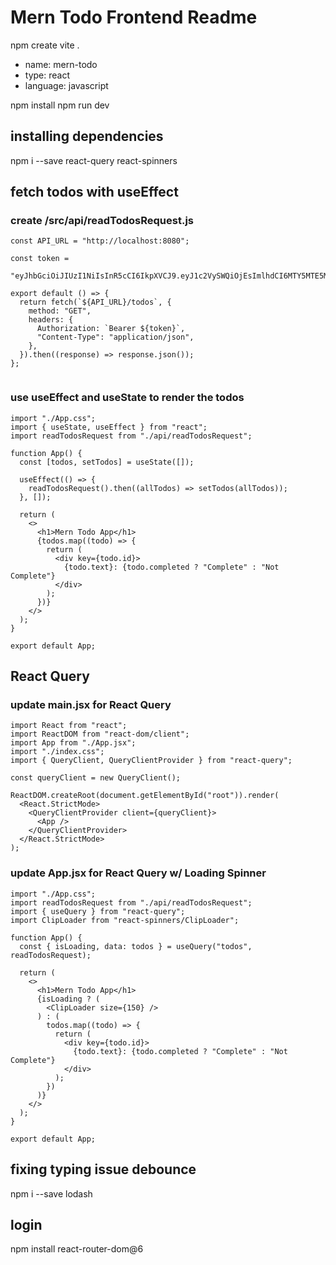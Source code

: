 # Mern Todo Frontend Readme

npm create vite .

- name: mern-todo
- type: react
- language: javascript

npm install
npm run dev

## installing dependencies

npm i --save react-query react-spinners

## fetch todos with useEffect

### create /src/api/readTodosRequest.js

```
const API_URL = "http://localhost:8080";

const token =
  "eyJhbGciOiJIUzI1NiIsInR5cCI6IkpXVCJ9.eyJ1c2VySWQiOjEsImlhdCI6MTY5MTE5MDYyOX0.KUDMbnbzmFWu5mBjRyaigPiZLg0f80vAbC02HsknvRE";

export default () => {
  return fetch(`${API_URL}/todos`, {
    method: "GET",
    headers: {
      Authorization: `Bearer ${token}`,
      "Content-Type": "application/json",
    },
  }).then((response) => response.json());
};


```

### use useEffect and useState to render the todos

```
import "./App.css";
import { useState, useEffect } from "react";
import readTodosRequest from "./api/readTodosRequest";

function App() {
  const [todos, setTodos] = useState([]);

  useEffect(() => {
    readTodosRequest().then((allTodos) => setTodos(allTodos));
  }, []);

  return (
    <>
      <h1>Mern Todo App</h1>
      {todos.map((todo) => {
        return (
          <div key={todo.id}>
            {todo.text}: {todo.completed ? "Complete" : "Not Complete"}
          </div>
        );
      })}
    </>
  );
}

export default App;
```

## React Query

### update main.jsx for React Query

```
import React from "react";
import ReactDOM from "react-dom/client";
import App from "./App.jsx";
import "./index.css";
import { QueryClient, QueryClientProvider } from "react-query";

const queryClient = new QueryClient();

ReactDOM.createRoot(document.getElementById("root")).render(
  <React.StrictMode>
    <QueryClientProvider client={queryClient}>
      <App />
    </QueryClientProvider>
  </React.StrictMode>
);

```

### update App.jsx for React Query w/ Loading Spinner

```
import "./App.css";
import readTodosRequest from "./api/readTodosRequest";
import { useQuery } from "react-query";
import ClipLoader from "react-spinners/ClipLoader";

function App() {
  const { isLoading, data: todos } = useQuery("todos", readTodosRequest);

  return (
    <>
      <h1>Mern Todo App</h1>
      {isLoading ? (
        <ClipLoader size={150} />
      ) : (
        todos.map((todo) => {
          return (
            <div key={todo.id}>
              {todo.text}: {todo.completed ? "Complete" : "Not Complete"}
            </div>
          );
        })
      )}
    </>
  );
}

export default App;
```

## fixing typing issue debounce

npm i --save lodash

## login

npm install react-router-dom@6
